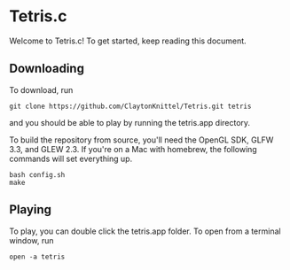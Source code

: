 # Tetris.c

Welcome to Tetris.c! To get started, keep reading this document.


## Downloading

To download, run
```shell
git clone https://github.com/ClaytonKnittel/Tetris.git tetris
```
and you should be able to play by running the tetris.app directory.

To build the repository from source, you'll need the OpenGL SDK, GLFW 3.3,
and GLEW 2.3. If you're on a Mac with homebrew, the following commands will
set everything up.

```shell
bash config.sh
make
```




## Playing

To play, you can double click the tetris.app folder. To open from a terminal window, run
```shell
open -a tetris
```


